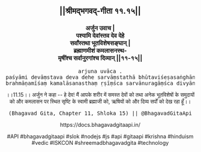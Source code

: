 <center><h2>||श्रीमद्‍भगवद्‍-गीता ११.१५||</h2>
<h3>अर्जुन उवाच |<br/>पश्यामि देवांस्तव देव देहे<br/>सर्वांस्तथा भूतविशेषसङ्घान् |<br/>ब्रह्माणमीशं कमलासनस्थ-<br/>मृषींश्च सर्वानुरगांश्च दिव्यान् ||११-१५||</h3>
<pre>arjuna uvāca .<br/>paśyāmi devāṃstava deva dehe sarvāṃstathā bhūtaviśeṣasaṅghān .<br/>brahmāṇamīśaṃ kamalāsanasthaṃ ṛṣīṃśca sarvānuragāṃśca divyān ||11-15||</pre>
<p>।।11.15।। अर्जुन ने कहा -- हे देव! मैं आपके शरीर में समस्त देवों को तथा अनेक भूतविशेषों के समुदायों को और कमलासन पर स्थित सृष्टि के स्वामी ब्रह्माजी को, ऋषियों को और दिव्य सर्पों को देख रहा हूँ।।</p>
<pre>(Bhagavad Gita, Chapter 11, Shloka 15) || @BhagavadGitaApi</pre><p>https://docs.bhagavadgitaapi.in/</p><p>#API #bhagavadgitaapi #slok #nodejs #js #api #gitaapi #krishna #hinduism #vedic #ISKCON #shreemadbhagavadgita #technology</p></center>